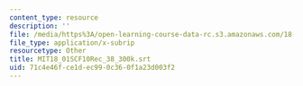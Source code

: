 ```yaml
---
content_type: resource
description: ''
file: /media/https%3A/open-learning-course-data-rc.s3.amazonaws.com/18-01sc-single-variable-calculus-fall-2010/71c4e46fce1dec990c360f1a23d003f2_MIT18_01SCF10Rec_38_300k.srt
file_type: application/x-subrip
resourcetype: Other
title: MIT18_01SCF10Rec_38_300k.srt
uid: 71c4e46f-ce1d-ec99-0c36-0f1a23d003f2
---
```

